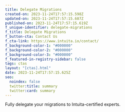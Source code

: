 ```yaml
---
title: Delegate Migrations
created-on: 2023-11-24T17:57:15.598Z
updated-on: 2023-11-24T17:57:15.607Z
published-on: 2023-11-24T17:57:15.619Z
f_unique-identifier: delegate-migrations
f_title: Delegate Migrations
f_button-cta: Contact Us
f_cta-link: https://www.intuita.io/contact/
f_background-color-1: "#000000"
f_background-color-2: "#000000"
f_background-color-3: "#000000"
f_featured-in-registry-sidebar: false
tags: ctas
layout: "[ctas].html"
date: 2023-11-24T17:57:15.625Z
seo:
  noindex: false
  twitter:title: summary
  twitter:card: summary
---
```

Fully delegate your migrations to Intuita-certified experts.